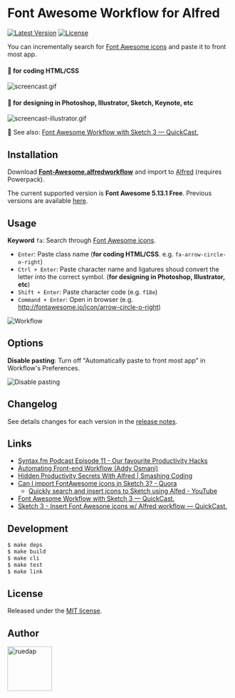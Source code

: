 # Font Awesome Workflow for Alfred

[![Latest Version](http://img.shields.io/github/release/ruedap/alfred-font-awesome-workflow.svg?style=flat-square)](https://github.com/ruedap/alfred-font-awesome-workflow/releases)
[![License](http://img.shields.io/badge/license-MIT-blue.svg?style=flat-square)](http://ruedap.mit-license.org/2015)

You can incrementally search for [Font Awesome icons](https://fontawesome.com/changelog/latest) and paste it to front most app.

#### :pencil: for coding HTML/CSS

![screencast.gif](https://github.com/ruedap/alfred-font-awesome-workflow/raw/master/screenshots/screencast.gif)

#### :art: for designing in Photoshop, Illustrator, Sketch, Keynote, etc

![screencast-illustrator.gif](https://github.com/ruedap/alfred-font-awesome-workflow/raw/master/screenshots/screencast-illustrator.gif)

:gem: See also: [Font Awesome Workflow with Sketch 3 — QuickCast.](http://quick.as/46rbfrqr)

## Installation

Download **[Font-Awesome.alfredworkflow](https://github.com/ruedap/alfred-font-awesome-workflow/raw/master/Font-Awesome.alfredworkflow)** and import to [Alfred](http://www.alfredapp.com/) (requires Powerpack).

The current supported version is **Font Awesome 5.13.1 Free**. Previous versions are available [here](https://github.com/ruedap/alfred-font-awesome-workflow/releases).

## Usage

**Keyword** `fa`: Search through [Font Awesome icons](https://fontawesome.com/icons?d=gallery&m=free).

- `Enter`: Paste class name (**for coding HTML/CSS**. e.g. `fa-arrow-circle-o-right`)
- `Ctrl + Enter`: Paste character name and ligatures shoud convert the letter into the correct symbol. (**for designing in Photoshop, Illustrator, etc**)
- `Shift + Enter`: Paste character code (e.g. `f18e`)
- `Command + Enter`: Open in browser (e.g. <http://fontawesome.io/icon/arrow-circle-o-right>)

![Workflow](https://github.com/ruedap/alfred-font-awesome-workflow/raw/master/screenshots/workflow.png)

## Options

**Disable pasting**: Turn off "Automatically paste to front most app" in Workflow's Preferences.

![Disable pasting](https://github.com/ruedap/alfred-font-awesome-workflow/raw/master/screenshots/option-disable-pasting.png)

## Changelog

See details changes for each version in the [release notes](https://github.com/ruedap/alfred-font-awesome-workflow/releases).

## Links

- [Syntax.fm Podcast Episode 11 - Our favourite Productivity Hacks](https://syntax.fm/show/011/our-favourite-productivity-hacks)
- [Automating Front-end Workflow (Addy Osmani)](https://speakerdeck.com/addyosmani/automating-front-end-workflow?slide=151)
- [Hidden Productivity Secrets With Alfred | Smashing Coding](http://coding.smashingmagazine.com/2013/10/25/hidden-productivity-secrets-with-alfred/)
- [Can I import FontAwesome icons in Sketch 3? - Quora](http://www.quora.com/Can-I-import-FontAwesome-icons-in-Sketch-3)
  - [Quickly search and insert icons to Sketch using Alfed - YouTube](https://www.youtube.com/watch?v=nEFW_NmC-TA)
- [Font Awesome Workflow with Sketch 3 — QuickCast.](http://quick.as/46rbfrqr)
- [Sketch 3 - Insert Font Awesone icons w/ Alfred workflow — QuickCast.](http://quick.as/dvxup47)

## Development

```sh
$ make deps
$ make build
$ make cli
$ make test
$ make link
```

## License

Released under the [MIT license](http://ruedap.mit-license.org/2015).

## Author

<a href="https://github.com/ruedap"><img src="https://avatars.githubusercontent.com/u/289671?v=3&s=300" alt="ruedap" title="ruedap" width="100" height="100"></a>
